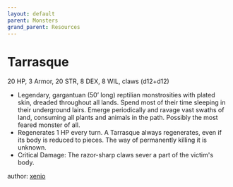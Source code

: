 ```yaml
---
layout: default
parent: Monsters
grand_parent: Resources
---
```


# Tarrasque
20 HP, 3 Armor, 20 STR, 8 DEX, 8 WIL, claws (d12+d12)
-   Legendary, gargantuan (50’ long) reptilian monstrosities with plated skin, dreaded throughout all lands. Spend most of their time sleeping in their underground lairs. Emerge periodically and ravage vast swaths of land, consuming all plants and animals in the path. Possibly the most feared monster of all.
-   Regenerates 1 HP every turn. A Tarrasque always regenerates, even if its body is reduced to pieces. The way of permanently killing it is unknown.
-   Critical Damage: The razor-sharp claws sever a part of the victim's body.

author: [xenio](https://xenioinabottle.blogspot.com)
